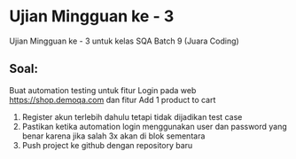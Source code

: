 # Ujian Mingguan ke - 3
Ujian Mingguan ke - 3 untuk kelas SQA Batch 9 (Juara Coding)

## Soal:
Buat automation testing untuk fitur Login pada web https://shop.demoqa.com dan fitur Add 1 product to cart

1. Register akun terlebih dahulu tetapi tidak dijadikan test case
2. Pastikan ketika automation login menggunakan user dan password yang benar karena jika salah 3x akan di blok sementara
3. Push project ke github dengan repository baru
